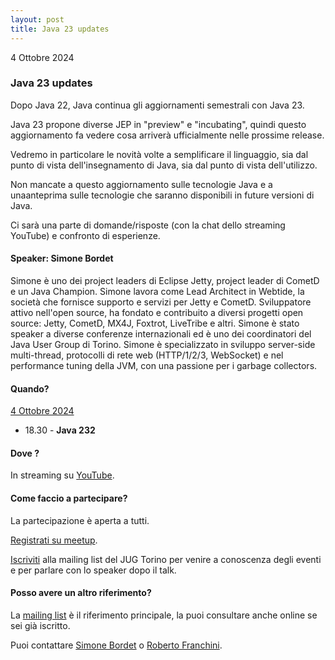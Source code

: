 ```yaml
---
layout: post
title: Java 23 updates
---
```


4 Ottobre 2024

### Java 23 updates

Dopo Java 22, Java continua gli aggiornamenti semestrali con Java 23.

Java 23 propone diverse JEP in "preview" e "incubating", quindi questo aggiornamento fa vedere cosa arriverà ufficialmente nelle prossime release.

Vedremo in particolare le novità volte a semplificare il linguaggio, sia dal punto di vista dell'insegnamento di Java, sia dal punto di vista dell'utilizzo.

Non mancate a questo aggiornamento sulle tecnologie Java e a unaanteprima sulle tecnologie che saranno disponibili in future versioni di Java.

Ci sarà una parte di domande/risposte (con la chat dello streaming YouTube) e confronto di esperienze.

#### Speaker: Simone Bordet

Simone è uno dei project leaders di Eclipse Jetty, project leader di CometD e un Java Champion. Simone lavora come Lead Architect in Webtide, la società che fornisce supporto e servizi per Jetty e CometD. Sviluppatore attivo nell'open source, ha fondato e contribuito a diversi progetti open source: Jetty, CometD, MX4J, Foxtrot, LiveTribe e altri. Simone è stato speaker a diverse conferenze internazionali ed è uno dei coordinatori del Java User Group di Torino. Simone è specializzato in sviluppo server-side multi-thread, protocolli di rete web (HTTP/1/2/3, WebSocket) e nel performance tuning della JVM, con una passione per i garbage collectors.

#### Quando?

<u>4 Ottobre 2024</u>

* 18.30 - **Java 232**

#### Dove ?

In streaming su [YouTube](https://www.youtube.com/watch?v=bbwKEyLdJe0).

#### Come faccio a partecipare?

La partecipazione è aperta a tutti.

[Registrati su meetup](https://www.meetup.com/jugtorino/events/301387947/).

[Iscriviti](/subscribe/) alla mailing list del JUG Torino per venire a conoscenza degli eventi e per parlare con lo speaker dopo il talk.

#### Posso avere un altro riferimento?

La [mailing list](https://groups.yahoo.com/groups/it-torino-java-jug) è il riferimento principale, la puoi consultare anche online se sei già iscritto.

Puoi contattare [Simone Bordet](/people/simonebordet/) o [Roberto Franchini](/people/robertofranchini/).
